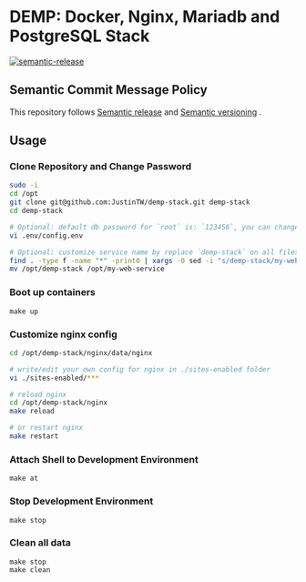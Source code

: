 # DEMP: Docker, Nginx, Mariadb and PostgreSQL Stack

[![semantic-release](https://img.shields.io/badge/%20%20%F0%9F%93%A6%F0%9F%9A%80-semantic--release-e10079.svg)](https://github.com/semantic-release/semantic-release)

## Semantic Commit Message Policy

This repository follows [Semantic release](https://github.com/semantic-release/semantic-release#how-does-it-work) and [Semantic versioning](http://semver.org) .

## Usage

### Clone Repository and Change Password

```bash
sudo -i
cd /opt
git clone git@github.com:JustinTW/demp-stack.git demp-stack
cd demp-stack

# Optional: default db password for `root` is: `123456`, you can change password in file: `.env/config.env`
vi .env/config.env

# Optional: customize service name by replace `demp-stack` on all files
find . -type f -name "*" -print0 | xargs -0 sed -i "s/demp-stack/my-web-service/g"
mv /opt/demp-stack /opt/my-web-service
```

### Boot up containers

```
make up
```

### Customize nginx config

```bash
cd /opt/demp-stack/nginx/data/nginx

# write/edit your own config for nginx in ./sites-enabled folder
vi ./sites-enabled/***

# reload nginx
cd /opt/demp-stack/nginx
make reload

# or restart nginx
make restart
```

### Attach Shell to Development Environment

```
make at
```

### Stop Development Environment

```
make stop
```

### Clean all data

```
make stop
make clean
```
